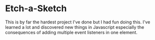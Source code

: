 # Etch-a-Sketch

This is by far the hardest project I've done but I had fun doing this. I've learned a lot and discovered new things in Javascript especially the consequences of adding multiple event listeners in one element.